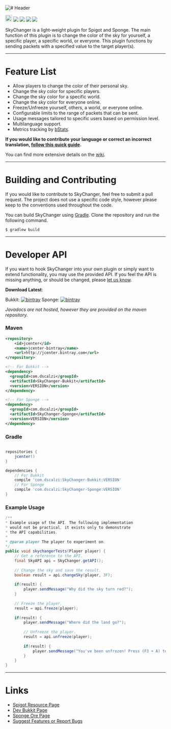 ![# Header](http://i.imgur.com/6TxDQ3W.png?1)

[<img src="https://ci.appveyor.com/api/projects/status/3j1tc074rvi6a3mr?retina=true" height='20.74px'></img>](https://ci.appveyor.com/project/dscalzi/skychanger) [![](https://pluginbadges.glitch.me/api/v1/dl/Downloads-limegreen.svg?bukkit=skychanger&spigot=skychanger.37524&ore=SkyChanger&github=dscalzi/SkyChanger&style=flat)](https://github.com/dscalzi/PluginBadges) [![](https://img.shields.io/github/license/dscalzi/SkyChanger.svg)](https://github.com/dscalzi/SkyChanger/blob/master/LICENSE.txt) ![](https://img.shields.io/badge/Spigot-1.8.x--1.14.x-orange.svg) [![](https://discordapp.com/api/guilds/211524927831015424/widget.png)](https://discordapp.com/invite/Fcrh6PT)

SkyChanger is a light-weight plugin for Spigot and Sponge. The main function of this plugin is to change the color of the sky for yourself, a specific player, a specific world, or everyone. This plugin functions by sending packets with a specified value to the target player(s).

***

# Feature List

* Allow players to change the color of their personal sky.
* Change the sky color for specific players.
* Change the sky color for a specific world.
* Change the sky color for everyone online.
* Freeze/Unfreeze yourself, others, a world, or everyone online.
* Configurable limits to the range of packets that can be sent.
* Usage messages tailored to specific users based on permission level.
* Multilanguage support.
* Metrics tracking by [bStats](https://bstats.org/plugin/bukkit/SkyChanger).

**If you would like to contribute your language or correct an incorrect translation, [follow this quick guide](https://github.com/dscalzi/SkyChanger/wiki/Translation-Guide).**

You can find more extensive details on the [wiki](https://github.com/dscalzi/SkyChanger/wiki).

***

# Building and Contributing

If you would like to contribute to SkyChanger, feel free to submit a pull request. The project does not use a specific code style, however please keep to the conventions used throughout the code.

You can build SkyChanger using [Gradle](https://gradle.org/). Clone the repository and run the following command.

```shell
$ gradlew build
```

---

# Developer API

If you want to hook SkyChanger into your own plugin or simply want to extend functionality, you may use the provided API. If you feel the API is missing anything, or should be changed, please [let us know](https://github.com/dscalzi/SkyChanger/issues).

**Download Latest**:

Bukkit: [![bintray](https://api.bintray.com/packages/dscalzi/maven/SkyChanger-Bukkit/images/download.svg)](https://bintray.com/dscalzi/maven/SkyChanger-Bukkit/_latestVersion) Sponge: [![bintray](https://api.bintray.com/packages/dscalzi/maven/SkyChanger-Sponge/images/download.svg)](https://bintray.com/dscalzi/maven/SkyChanger-Sponge/_latestVersion)

*Javadocs are not hosted, however they are provided on the maven repository.*

### Maven

```XML
<repository>
    <id>jcenter</id>
    <name>jcenter-bintray</name>
    <url>http://jcenter.bintray.com</url>
</repository>

<!-- For Bukkit -->
<dependency>
  <groupId>com.dscalzi</groupId>
  <artifactId>SkyChanger-Bukkit</artifactId>
  <version>VERSION</version>
</dependency>

<!-- For Sponge -->
<dependency>
  <groupId>com.dscalzi</groupId>
  <artifactId>SkyChanger-Sponge</artifactId>
  <version>VERSION</version>
</dependency>
```

### Gradle

```gradle

repositories {
    jcenter()
}

dependencies {
    // For Bukkit
    compile 'com.dscalzi:SkyChanger-Bukkit:VERSION'
    // For Sponge
    compile 'com.dscalzi:SkyChanger-Sponge:VERSION'
}
```

### Example Usage

```java
/**
* Example usage of the API. The following implementation
* would not be practical, it exists only to demonstrate
* the API capabilities.
* 
* @param player The player to experiment on.
*/
public void skychangerTests(Player player) {
	// Get a reference to the API.
	final SkyAPI api = SkyChanger.getAPI();
	
	// Change the sky and save the result.
	boolean result = api.changeSky(player, 3F);
	
	if(result) {
		player.sendMessage("Why did the sky turn red?");
	}
	
	// Freeze the player.
	result = api.freeze(player);
	
	if(result) {
		player.sendMessage("Where did the land go?");
		
		// Unfreeze the player.
		result = api.unfreeze(player);
		
		if(result) {
			player.sendMessage("You've been unfrozen! Press (F3 + A) to reload chunks.");
		}
	}
}
```


---

# Links

* [Spigot Resource Page](https://www.spigotmc.org/resources/skychanger.37524/)
* [Dev Bukkit Page](https://dev.bukkit.org/projects/skychanger)
* [Sponge Ore Page](https://ore.spongepowered.org/TheKraken7/SkyChanger)
* [Suggest Features or Report Bugs](https://github.com/dscalzi/SkyChanger/issues)
